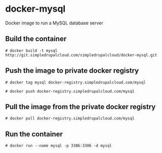 docker-mysql
============

Docker image to run a MySQL database server

Build the container
-------------------

`# docker build -t mysql http://git.simpledrupalcloud.com/simpledrupalcloud/docker-mysql.git`

Push the image to private docker registry
-----------------------------------------

`# docker tag mysql docker-registry.simpledrupalcloud.com/mysql`

`# docker push docker-registry.simpledrupalcloud.com/mysql`

Pull the image from the private docker registry
-----------------------------------------------

`# docker pull docker-registry.simpledrupalcloud.com/mysql`

Run the container
-----------------

`# docker run --name mysql -p 3306:3306 -d mysql`